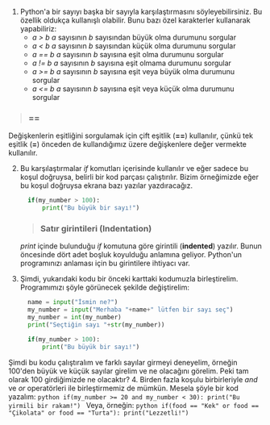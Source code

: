 1. Python'a bir sayıyı başka bir sayıyla karşılaştırmasını söyleyebilirsiniz. Bu özellik oldukça kullanışlı olabilir. Bunu bazı özel karakterler kullanarak yapabiliriz:
     * *a > b*  *a* sayısının *b* sayısından büyük olma durumunu sorgular
     * *a < b*  *a* sayısının *b* sayısından küçük olma durumunu sorgular
     * *a == b* *a* sayısının *b* sayısına eşit olma durumunu sorgular
     * *a != b* *a* sayısının *b* sayısına eşit olmama durumunu sorgular
     * *a >= b* *a* sayısının *b* sayısına eşit veya büyük olma durumunu sorgular
     * *a <= b* *a* sayısının *b* sayısına eşit veya küçük olma durumunu sorgular

 > ### ==
Değişkenlerin eşitliğini sorgulamak için çift eşitlik (**==**) kullanılır, çünkü tek eşitlik (**=**) önceden de kullandığımız üzere değişkenlere değer vermekte kullanılır.

2. Bu karşılaştırmalar *if* komutları içerisinde kullanılır ve eğer sadece bu koşul doğruysa, belirli bir kod parçası çalıştırılır. Bizim örneğimizde eğer bu koşul doğruysa ekrana bazı yazılar yazdıracağız.
    ```python
      if(my_number > 100):
          print("Bu büyük bir sayı!")
    ```
    > ### Satır girintileri (Indentation)
    *print* içinde bulunduğu *if* komutuna göre girintili (**indented**) yazılır. Bunun öncesinde dört adet boşluk koyulduğu anlamına geliyor. Python'un programınızı anlaması için bu girintilere ihtiyacı var.

3. Şimdi, yukarıdaki kodu bir önceki karttaki kodumuzla birleştirelim. Programımızı şöyle görünecek şekilde değiştirelim:
    ```python
      name = input("İsmin ne?")
      my_number = input("Merhaba "+name+" lütfen bir sayı seç")
      my_number = int(my_number)
      print("Seçtiğin sayı "+str(my_number))

      if(my_number > 100):
          print("Bu büyük bir sayı!")
    ```
Şimdi bu kodu çalıştıralım ve farklı sayılar girmeyi deneyelim, örneğin 100'den büyük ve küçük sayılar girelim ve ne olacağını görelim. Peki tam olarak 100 girdiğimizde ne olacaktır?
4. Birden fazla koşulu birbirleriyle *and* ve *or* operatörleri ile birleştirmemiz de mümkün. Mesela şöyle bir kod yazalım:
    ```python
      if(my_number >= 20 and my_number < 30):
          print("Bu yirmili bir rakam!")
    ```
    Veya, örneğin:
    ```python
      if(food == "Kek" or food == "Çikolata" or food == "Turta"):
          print("Lezzetli!")
    ```
